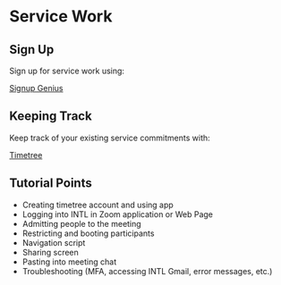 # Service Work 

## Sign Up 

Sign up for service work using: 

[Signup Genius](https://www.signupgenius.com/go/10c0f4aaeab2fa2fac07-february#/)

## Keeping Track 

Keep track of your existing service commitments with: 

[Timetree](https://timetr.ee/s/x7odmjYhPdCX-SMMUrRzcVGZYqwTIwO2)

## Tutorial Points 

- Creating timetree account and using app
- Logging into INTL in Zoom application or Web Page 
- Admitting people to the meeting 
- Restricting and booting participants 
- Navigation script
- Sharing screen
- Pasting into meeting chat
- Troubleshooting (MFA, accessing INTL Gmail, error messages, etc.)

